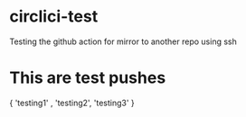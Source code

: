 # circlici-test
Testing the github action for mirror to another repo using ssh


# This are test pushes
{ 'testing1' , 'testing2', 'testing3' }
